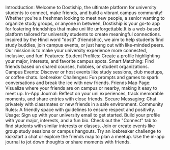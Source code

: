 Introdduction:
Welcome to Dostiship, the ultimate platform for university students to connect, make friends, and build a vibrant campus community! Whether you're a freshman looking to meet new people, a senior wanting to organize study groups, or anyone in between, Dostiship is your go-to app for fostering friendships that make uni life unforgettable.It is a web-based platform tailored for university students to create meaningful connections. Inspired by the Hindi word "dosti" (friendship), we aim to help students find study buddies, join campus events, or just hang out with like-minded peers. Our mission is to make your university experience more connected, inclusive, and fun!
Features:
Student Profiles: Create a profile highlighting your major, interests, and favorite campus spots.
Smart Matching: Find friends based on shared courses, hobbies, or student organizations.
Campus Events: Discover or host events like study sessions, club meetups, or coffee chats.
Icebreaker Challenges: Fun prompts and games to spark conversations and break the ice with new friends.
Friends Map Page: Visualize where your friends are on campus or nearby, making it easy to meet up.
In-App Journal: Reflect on your uni experiences, track memorable moments, and share entries with close friends.
Secure Messaging: Chat privately with classmates or new friends in a safe environment.
Community Rules: A friendly space with guidelines to ensure respect and positivity.
Usage:
Sign up with your university email to get started.
Build your profile with your major, interests, and a fun bio.
Check out the "Connect" tab to find students with similar interests or classes.
Join or create events like group study sessions or campus hangouts.
Try an icebreaker challenge to kickstart a chat or explore the friends map to plan a meetup.
Use the in-app journal to jot down thoughts or share moments with friends.